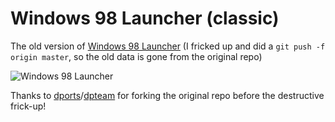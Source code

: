# Windows 98 Launcher (classic)
The old version of [Windows 98 Launcher](https://github.com/SpeedStriker243/Windows98Launcher/) (I fricked up and did a `git push -f origin master`, so the old data is gone from the original repo)

![Windows 98 Launcher](https://github.com/SpeedStriker243/Windows98Launcher-Original/raw/master/win98launcher.png)

Thanks to [dports](https://github.com/dports)/[dpteam](https://github.com/dpteam) for forking the original repo before the destructive frick-up!
